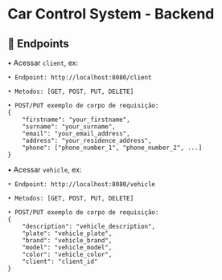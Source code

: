 # Car Control System - Backend

## 🔑 Endpoints

• Acessar ```client```, ex:
```
• Endpoint: http://localhost:8080/client

• Metodos: [GET, POST, PUT, DELETE]

• POST/PUT exemplo de corpo de requisição:
{
    "firstname": "your_firstname",
    "surname": "your_surname",
    "email": "your_email_address",
    "address": "your_residence_address",
    "phone": ["phone_number_1", "phone_number_2", ...]
}
```

• Acessar ```vehicle```, ex:
```
• Endpoint: http://localhost:8080/vehicle

• Metodos: [GET, POST, PUT, DELETE]

• POST/PUT exemplo de corpo de requisição:
{
    "description": "vehicle_description",
    "plate": "vehicle_plate",
    "brand": "vehicle_brand",
    "model": "vehicle_model",
    "color": "vehicle_color",
    "client": "client_id"
}
```
